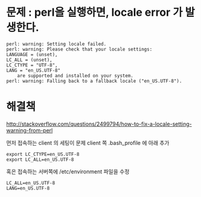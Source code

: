 # 문제 : perl을 실행하면, locale error 가 발생한다.

```
perl: warning: Setting locale failed.
perl: warning: Please check that your locale settings:
LANGUAGE = (unset),
LC_ALL = (unset),
LC_CTYPE = "UTF-8",
LANG = "en_US.UTF-8"
    are supported and installed on your system.
perl: warning: Falling back to a fallback locale ("en_US.UTF-8").
```

# 해결책

http://stackoverflow.com/questions/2499794/how-to-fix-a-locale-setting-warning-from-perl

먼저 접속하는 client 의 세팅이 문제 
client 쪽 .bash_profile 에 아래 추가

```
export LC_CTYPE=en_US.UTF-8
export LC_ALL=en_US.UTF-8
```
혹은 접속하는 서버쪽에 /etc/environment 파일을 수정

```
LC_ALL=en_US.UTF-8
LANG=en_US.UTF-8
```
